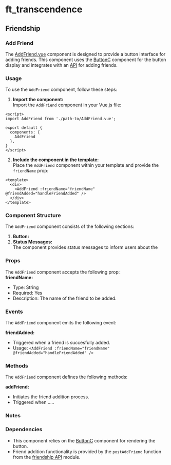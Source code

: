 # ft_transcendence
## Friendship
### Add Friend
The [AddFriend.vue](../../frontend/src/components/user/friends/AddFriend.vue) component is designed to provide a button interface for adding friends. This component uses the [ButtonC](../../frontend/src/components/Button.vue) component for the button display and integrates with an [API](../../frontend/src/components/user/friends/api/friendship.api.ts) for adding friends.  

### Usage
To use the `AddFriend` component, follow these steps:

1. **Import the component:**  
Import the `AddFriend` component in your Vue.js file:
```
<script>
import AddFriend from './path-to/AddFriend.vue';

export default {
  components: {
    AddFriend
  },
}
</script>
```
2. **Include the component in the template:**  
Place the `AddFriend` component within your template and provide the `friendName` prop:
```
<template>
  <div>
    <AddFriend :friendName="friendName" @friendAdded="handleFriendAdded" />
  </div>
</template>
```

### Component Structure
The `AddFriend` component consists of the following sections:  
1. **Button:**  
2. **Status Messages:**  
The component provides status messages to inform users about the  

### Props
The `AddFriend` component accepts the following prop:  
**friendName:**
- Type: String  
- Required: Yes  
- Description: The name of the friend to be added.  

### Events
The `AddFriend` component emits the following event:

**friendAdded:**  
- Triggered when a friend is succesfully added.  
- Usage: `<AddFriend :friendName="friendName" @friendAdded="handleFriendAdded" />`

### Methods
The `AddFriend` component defines the following methods:

**addFriend:**
- Initiates the friend addition process.  
- Triggered when .....  

### Notes

### Dependencies
- This component relies on the [ButtonC](../../frontend/src/components/Button.vue) component for rendering the button.  
- Friend addition functionality is provided by the `postAddFriend` function from the [friendship API](../../frontend/src/components/user/friends/api/friendship.api.ts) module.  
